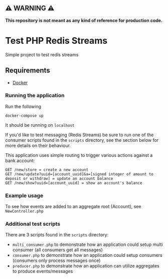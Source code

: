 ## ⚠️ WARNING ⚠️

**This repository is not meant as any kind of reference for production code.**

# Test PHP Redis Streams

Simple project to test redis streams

## Requirements

- [Docker](https://docs.docker.com/engine/install/)

### Running the application

Run the following

```
docker-compose up
```

It should be running on `localhost`

If you'd like to test messaging (Redis Streams) be sure to run one of the consumer scripts found in the `scripts` directory, see the section below for more details on their behaviour.

This application uses simple routing to trigger various actions against a bank account:

```
GET /new/store = create a new account
GET /new/update?uuid=[account_uuid]&a=[signed integer of amount to deposit or withdraw] = update an account balance
GET /new/show?uuid=[account_uuid] = show an account's balance
```

### Example usage

To see how events are added to an aggregate root (Account), see `NewController.php`

### Additional test scripts

There are 3 scripts found in the `scripts` directory:
- `multi_consumer.php` to demonstrate how an application could setup multi consumer (all consumers get all messages)
- `consumer.php` to demonstrate how an application could setup consumers (consumers only process messages once)
- `producer.php` to demonstrate how an application can utilize aggregates to produce events/messages